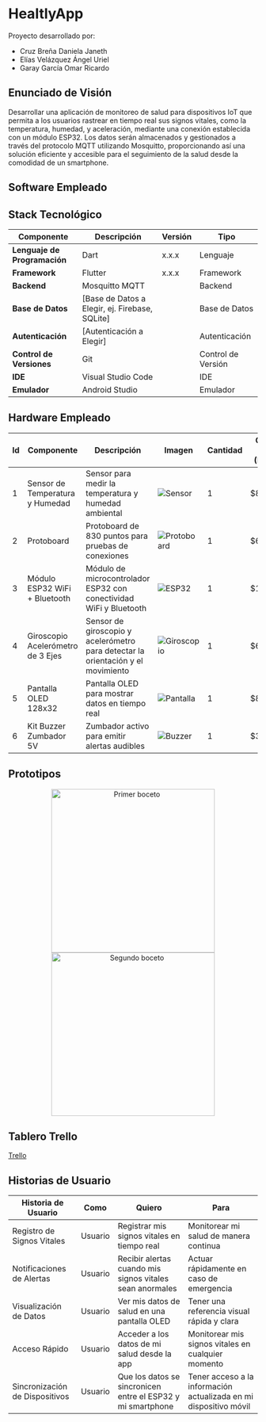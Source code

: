 # HealtlyApp
Proyecto desarrollado por:
- Cruz Breña Daniela Janeth
- Elías Velázquez Ángel Uriel
- Garay García Omar Ricardo


## Enunciado de Visión

Desarrollar una aplicación de monitoreo de salud para dispositivos IoT que permita a los usuarios rastrear en tiempo real sus signos vitales, como la temperatura, humedad, y aceleración, mediante una conexión establecida con un módulo ESP32. Los datos serán almacenados y gestionados a través del protocolo MQTT utilizando Mosquitto, proporcionando así una solución eficiente y accesible para el seguimiento de la salud desde la comodidad de un smartphone.

## Software Empleado

## Stack Tecnológico

| **Componente**                  | **Descripción**                                       | **Versión** | **Tipo**        |
|---------------------------------|-------------------------------------------------------|-------------|-----------------|
| **Lenguaje de Programación**    | Dart                                                  | x.x.x       | Lenguaje        |
| **Framework**                   | Flutter                                               | x.x.x       | Framework       |
| **Backend**                     | Mosquitto MQTT                                        |             | Backend         |
| **Base de Datos**               | [Base de Datos a Elegir, ej. Firebase, SQLite]        |             | Base de Datos   |
| **Autenticación**               | [Autenticación a Elegir]                              |             | Autenticación   |
| **Control de Versiones**        | Git                                                   |             | Control de Versión |
| **IDE**                         | Visual Studio Code                                    |             | IDE             |
| **Emulador**                    | Android Studio                                        |             | Emulador        |

## Hardware Empleado

| **Id** | **Componente**                       | **Descripción**                                                                                       | **Imagen**                                       | **Cantidad** | **Costo total (MXN)** |
|--------|--------------------------------------|-------------------------------------------------------------------------------------------------------|--------------------------------------------------|--------------|-----------------------|
| 1      | Sensor de Temperatura y Humedad      | Sensor para medir la temperatura y humedad ambiental                                                   | ![Sensor](https://m.media-amazon.com/images/I/51J9ha5fZKL.jpg)       | 1            | $87.45                |
| 2      | Protoboard                           | Protoboard de 830 puntos para pruebas de conexiones                                                   | ![Protoboard](https://aelectronics.com.mx/893/protoboard-blanca-de-830-puntos.jpg)   | 1            | $61.75                |
| 3      | Módulo ESP32 WiFi + Bluetooth        | Módulo de microcontrolador ESP32 con conectividad WiFi y Bluetooth                                      | ![ESP32](https://m.media-amazon.com/images/I/61o2ZUzB4XL._AC_UF894,1000_QL80_.jpg)        | 1            | $115.12               |
| 4      | Giroscopio Acelerómetro de 3 Ejes    | Sensor de giroscopio y acelerómetro para detectar la orientación y el movimiento                       | ![Giroscopio](https://m.media-amazon.com/images/I/71fRWt6pQ2L._AC_UF894,1000_QL80_.jpg)   | 1            | $64.99                |
| 5      | Pantalla OLED 128x32                 | Pantalla OLED para mostrar datos en tiempo real                                                        | ![Pantalla](https://encrypted-tbn0.gstatic.com/images?q=tbn:ANd9GcS0xEVezQ607bIevqBh5xch5ma0XMIXLTt1GQ&s)     | 1            | $81.00                |
| 6      | Kit Buzzer Zumbador 5V               | Zumbador activo para emitir alertas audibles                                                           | ![Buzzer](https://encrypted-tbn0.gstatic.com/images?q=tbn:ANd9GcTMXy2A84nGyNNJUbl8ERSyD4lGIj6Fvrr7Kw&s)       | 1            | $39.00                |

## Prototipos
<p align="center">
    <img src="./Primer boceto1.png" alt="Primer boceto" width="330"/>
    <img src="./Segundo boceto2.png" alt="Segundo boceto" width="330"/>
</p>

## Tablero Trello
   [Trello](https://trello.com/b/TBIptBx5/healtlyapp)

## Historias de Usuario

| Historia de Usuario              | Como                  | Quiero                                                | Para                                                   |
|----------------------------------|-----------------------|-------------------------------------------------------|--------------------------------------------------------|
| Registro de Signos Vitales       | Usuario               | Registrar mis signos vitales en tiempo real           | Monitorear mi salud de manera continua                 |
| Notificaciones de Alertas        | Usuario               | Recibir alertas cuando mis signos vitales sean anormales | Actuar rápidamente en caso de emergencia                |
| Visualización de Datos           | Usuario               | Ver mis datos de salud en una pantalla OLED           | Tener una referencia visual rápida y clara             |
| Acceso Rápido                    | Usuario               | Acceder a los datos de mi salud desde la app          | Monitorear mis signos vitales en cualquier momento     |
| Sincronización de Dispositivos   | Usuario               | Que los datos se sincronicen entre el ESP32 y mi smartphone | Tener acceso a la información actualizada en mi dispositivo móvil |